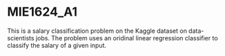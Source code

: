 # MIE1624_A1

This is a salary classification problem on the Kaggle dataset on data-scientists jobs. The problem uses an oridinal linear regression classifier to classify the salary of a given input.

